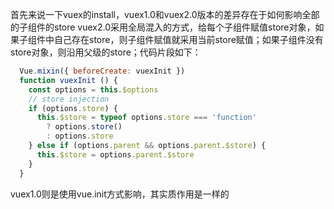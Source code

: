 首先来说一下vuex的install，vuex1.0和vuex2.0版本的差异存在于如何影响全部的子组件的store
vuex2.0采用全局混入的方式，给每个子组件赋值store对象，如果子组件中自己存在store，则子组件赋值就采用当前store赋值；如果子组件没有store对象，则沿用父级的store；代码片段如下：
```js
  Vue.mixin({ beforeCreate: vuexInit })
  function vuexInit () {
    const options = this.$options
    // store injection
    if (options.store) {
      this.$store = typeof options.store === 'function'
        ? options.store()
        : options.store
    } else if (options.parent && options.parent.$store) {
      this.$store = options.parent.$store
    }
  }
```
vuex1.0则是使用vue.init方式影响，其实质作用是一样的
